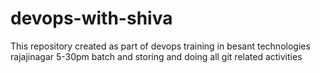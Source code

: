 # devops-with-shiva
This repository created as part of devops training in besant technologies rajajinagar 5-30pm batch and storing and doing all git related activities
